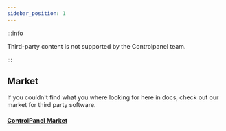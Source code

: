 ```yaml
---
sidebar_position: 1
---
```


:::info

Third-party content is not supported by the Controlpanel team.

:::

## Market

If you couldn't find what you where looking for here in docs, check out our market for third party software.  

#### [ControlPanel Market](https://market.controlpanel.gg)